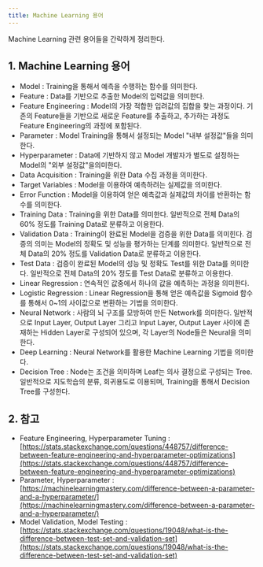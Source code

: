```yaml
---
title: Machine Learning 용어
---
```


Machine Learning 관련 용어들을 간략하게 정리한다.

## 1. Machine Learning 용어

* Model : Training을 통해서 예측을 수행하는 함수를 의미한다.
* Feature : Data를 기반으로 추출한 Model의 입력값을 의미한다.
* Feature Engineering : Model의 가장 적합한 입려값의 집합을 찾는 과정이다. 기존의 Feature들을 기반으로 새로운 Feature를 추출하고, 추가하는 과정도 Feature Engineering의 과정에 포함된다.
* Parameter : Model Training을 통해서 설정되는 Model "내부 설정값"들을 의미한다.
* Hyperparameter : Data에 기반하지 않고 Model 개발자가 별도로 설정하는 Model의 "외부 설정값"을의미한다.
* Data Acquisition : Training을 위한 Data 수집 과정을 의미한다.
* Target Variables : Model을 이용하여 예측하려는 실제값을 의미한다.
* Error Function : Model을 이용하여 얻은 예측값과 실제값의 차이를 반환하는 함수를 의미한다.
* Training Data : Training을 위한 Data를 의미한다. 일반적으로 전체 Data의 60% 정도를 Training Data로 분류하고 이용한다.
* Validation Data : Training이 완료된 Model을 검증을 위한 Data를 의미힌다. 검증의 의미는 Model의 정확도 및 성능을 평가하는 단계를 의미한다. 일반적으로 전체 Data의 20% 정도를 Validation Data로 분류하고 이용한다.
* Test Data : 검증이 완료된 Model의 성능 및 정확도 Test를 위한 Data를 의미한다. 일반적으로 전체 Data의 20% 정도를 Test Data로 분류하고 이용한다.
* Linear Regression : 연속적인 값중에서 하나의 값을 예측하는 과정을 의미한다. 
* Logistic Regression : Linear Regression을 통해 얻은 예측값을 Sigmoid 함수를 통해서 0~1의 사이값으로 변환하는 기법을 의미한다.
* Neural Network : 사람의 뇌 구조를 모방하여 만든 Network를 의미한다. 일반적으로 Input Layer, Output Layer 그리고 Input Layer, Output Layer 사이에 존재하는 Hidden Layer로 구성되어 있으며, 각 Layer의 Node들은 Neural을 의미한다.
* Deep Learning : Neural Network를 활용한 Machine Learning 기법을 의미한다.
* Decision Tree : Node는 조건을 의미하며 Leaf는 의사 결정으로 구성되는 Tree. 일반적으로 지도학습의 분류, 회귀용도로 이용되며, Training을 통해서 Decision Tree를 구성한다.

## 2. 참고

* Feature Engineering, Hyperparameter Tuning : [https://stats.stackexchange.com/questions/448757/difference-between-feature-engineering-and-hyperparameter-optimizations](https://stats.stackexchange.com/questions/448757/difference-between-feature-engineering-and-hyperparameter-optimizations)
* Parameter, Hyperparameter : [https://machinelearningmastery.com/difference-between-a-parameter-and-a-hyperparameter/](https://machinelearningmastery.com/difference-between-a-parameter-and-a-hyperparameter/)
* Model Validation, Model Testing : [https://stats.stackexchange.com/questions/19048/what-is-the-difference-between-test-set-and-validation-set](https://stats.stackexchange.com/questions/19048/what-is-the-difference-between-test-set-and-validation-set)
